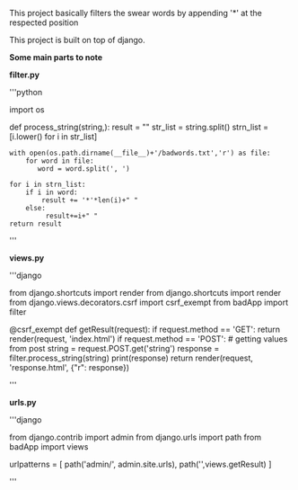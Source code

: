 This project basically filters the swear words by appending '*' at the respected position

This project is built on top of django.

**Some main parts to note**

**filter.py**

'''python

import os

def process_string(string,):
    result = ""
    str_list = string.split()
    strn_list = [i.lower() for i in str_list]

    with open(os.path.dirname(__file__)+'/badwords.txt','r') as file:
        for word in file:
           word = word.split(', ')

    for i in strn_list:
        if i in word:
            result += '*'*len(i)+" "
        else:
             result+=i+" "
    return result
'''

**views.py**

'''django

from django.shortcuts import render
from django.shortcuts import render
from django.views.decorators.csrf import csrf_exempt
from badApp import filter

@csrf_exempt
def getResult(request):
    if request.method == 'GET':
        return render(request, 'index.html')
    if request.method == 'POST':
        # getting values from post
        string = request.POST.get('string')
        response = filter.process_string(string)
        print(response)
        return render(request, 'response.html', {"r": response})
        
'''

**urls.py**

'''django

from django.contrib import admin
from django.urls import path
from badApp import views

urlpatterns = [
    path('admin/', admin.site.urls),
    path('',views.getResult)
]

'''


